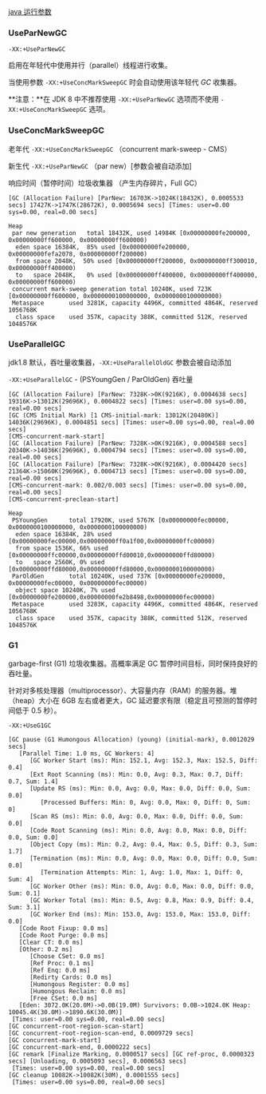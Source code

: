 [java 运行参数](https://docs.oracle.com/javase/8/docs/technotes/tools/unix/java.html)

### UseParNewGC

`-XX:+UseParNewGC`

启用在年轻代中使用并行（parallel）线程进行收集。

当使用参数 `-XX:+UseConcMarkSweepGC` 时会自动使用该年轻代 *GC*  收集器。

**注意：**在 JDK 8 中不推荐使用 `-XX:+UseParNewGC` 选项而不使用 `-XX:+UseConcMarkSweepGC` 选项。

### UseConcMarkSweepGC

老年代 `-XX:+UseConcMarkSweepGC`  （concurrent mark-sweep - CMS）

新生代 `-XX:+UseParNewGC` （par new）[参数会被自动添加]

响应时间（暂停时间）垃圾收集器 （产生内存碎片，Full GC）

```
[GC (Allocation Failure) [ParNew: 16703K->1024K(18432K), 0.0005533 secs] 17427K->1747K(28672K), 0.0005694 secs] [Times: user=0.00 sys=0.00, real=0.00 secs]

Heap
 par new generation   total 18432K, used 14984K [0x00000000fe200000, 0x00000000ff600000, 0x00000000ff600000)
  eden space 16384K,  85% used [0x00000000fe200000, 0x00000000fefa2078, 0x00000000ff200000)
  from space 2048K,  50% used [0x00000000ff200000, 0x00000000ff300010, 0x00000000ff400000)
  to   space 2048K,   0% used [0x00000000ff400000, 0x00000000ff400000, 0x00000000ff600000)
 concurrent mark-sweep generation total 10240K, used 723K [0x00000000ff600000, 0x0000000100000000, 0x0000000100000000)
 Metaspace       used 3281K, capacity 4496K, committed 4864K, reserved 1056768K
  class space    used 357K, capacity 388K, committed 512K, reserved 1048576K
```



### UseParallelGC

jdk1.8 默认，吞吐量收集器，`-XX:+UseParallelOldGC` 参数会被自动添加

`-XX:+UseParallelGC` - (PSYoungGen / ParOldGen) 吞吐量

```
[GC (Allocation Failure) [ParNew: 7328K->0K(9216K), 0.0004638 secs] 19316K->13012K(29696K), 0.0004822 secs] [Times: user=0.00 sys=0.00, real=0.00 secs] 
[GC (CMS Initial Mark) [1 CMS-initial-mark: 13012K(20480K)] 14036K(29696K), 0.0004851 secs] [Times: user=0.00 sys=0.00, real=0.00 secs] 
[CMS-concurrent-mark-start]
[GC (Allocation Failure) [ParNew: 7328K->0K(9216K), 0.0004588 secs] 20340K->14036K(29696K), 0.0004794 secs] [Times: user=0.00 sys=0.00, real=0.00 secs] 
[GC (Allocation Failure) [ParNew: 7328K->0K(9216K), 0.0004420 secs] 21364K->15060K(29696K), 0.0004713 secs] [Times: user=0.00 sys=0.00, real=0.00 secs] 
[CMS-concurrent-mark: 0.002/0.003 secs] [Times: user=0.00 sys=0.00, real=0.00 secs] 
[CMS-concurrent-preclean-start]

Heap
 PSYoungGen      total 17920K, used 5767K [0x00000000fec00000, 0x0000000100000000, 0x0000000100000000)
  eden space 16384K, 28% used [0x00000000fec00000,0x00000000ff0a1f00,0x00000000ffc00000)
  from space 1536K, 66% used [0x00000000ffc00000,0x00000000ffd00010,0x00000000ffd80000)
  to   space 2560K, 0% used [0x00000000ffd80000,0x00000000ffd80000,0x0000000100000000)
 ParOldGen       total 10240K, used 737K [0x00000000fe200000, 0x00000000fec00000, 0x00000000fec00000)
  object space 10240K, 7% used [0x00000000fe200000,0x00000000fe2b8498,0x00000000fec00000)
 Metaspace       used 3283K, capacity 4496K, committed 4864K, reserved 1056768K
  class space    used 357K, capacity 388K, committed 512K, reserved 1048576K
```



### G1

garbage-first (G1) 垃圾收集器。高概率满足 GC 暂停时间目标，同时保持良好的吞吐量。

针对对多核处理器（multiprocessor）、大容量内存（RAM）的服务器。堆（heap）大小在 6GB 左右或者更大，GC 延迟要求有限（稳定且可预测的暂停时间低于 0.5 秒）。

`-XX:+UseG1GC`

```
[GC pause (G1 Humongous Allocation) (young) (initial-mark), 0.0012029 secs]
   [Parallel Time: 1.0 ms, GC Workers: 4]
      [GC Worker Start (ms): Min: 152.1, Avg: 152.3, Max: 152.5, Diff: 0.4]
      [Ext Root Scanning (ms): Min: 0.0, Avg: 0.3, Max: 0.7, Diff: 0.7, Sum: 1.4]
      [Update RS (ms): Min: 0.0, Avg: 0.0, Max: 0.0, Diff: 0.0, Sum: 0.0]
         [Processed Buffers: Min: 0, Avg: 0.0, Max: 0, Diff: 0, Sum: 0]
      [Scan RS (ms): Min: 0.0, Avg: 0.0, Max: 0.0, Diff: 0.0, Sum: 0.0]
      [Code Root Scanning (ms): Min: 0.0, Avg: 0.0, Max: 0.0, Diff: 0.0, Sum: 0.0]
      [Object Copy (ms): Min: 0.2, Avg: 0.4, Max: 0.5, Diff: 0.3, Sum: 1.7]
      [Termination (ms): Min: 0.0, Avg: 0.0, Max: 0.0, Diff: 0.0, Sum: 0.0]
         [Termination Attempts: Min: 1, Avg: 1.0, Max: 1, Diff: 0, Sum: 4]
      [GC Worker Other (ms): Min: 0.0, Avg: 0.0, Max: 0.0, Diff: 0.0, Sum: 0.1]
      [GC Worker Total (ms): Min: 0.5, Avg: 0.8, Max: 0.9, Diff: 0.4, Sum: 3.1]
      [GC Worker End (ms): Min: 153.0, Avg: 153.0, Max: 153.0, Diff: 0.0]
   [Code Root Fixup: 0.0 ms]
   [Code Root Purge: 0.0 ms]
   [Clear CT: 0.0 ms]
   [Other: 0.2 ms]
      [Choose CSet: 0.0 ms]
      [Ref Proc: 0.1 ms]
      [Ref Enq: 0.0 ms]
      [Redirty Cards: 0.0 ms]
      [Humongous Register: 0.0 ms]
      [Humongous Reclaim: 0.0 ms]
      [Free CSet: 0.0 ms]
   [Eden: 3072.0K(20.0M)->0.0B(19.0M) Survivors: 0.0B->1024.0K Heap: 10045.4K(30.0M)->1890.6K(30.0M)]
 [Times: user=0.00 sys=0.00, real=0.00 secs] 
[GC concurrent-root-region-scan-start]
[GC concurrent-root-region-scan-end, 0.0009729 secs]
[GC concurrent-mark-start]
[GC concurrent-mark-end, 0.0000222 secs]
[GC remark [Finalize Marking, 0.0000517 secs] [GC ref-proc, 0.0000323 secs] [Unloading, 0.0005093 secs], 0.0006563 secs]
 [Times: user=0.00 sys=0.00, real=0.00 secs] 
[GC cleanup 10082K->10082K(30M), 0.0001555 secs]
 [Times: user=0.00 sys=0.00, real=0.00 secs] 
```

